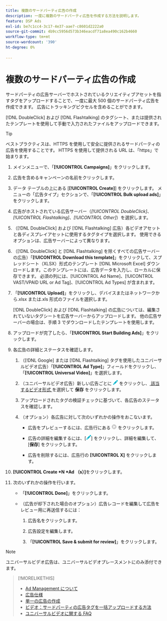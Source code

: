 ```yaml
---
title: 複数のサードパーティ広告の作成
description: 一度に複数のサードパーティ広告を作成する方法を説明します。
feature: DSP Ads
exl-id: be7c1cc4-3c17-4e37-aae7-c8601d2222a0
source-git-commit: 4b9cc5956d573b346eacdf71a8ea490c162b4660
workflow-type: tm+mt
source-wordcount: '390'
ht-degree: 0%

---
```


# 複数のサードパーティ広告の作成

サードパーティの広告サーバーでホストされているクリエイティブアセットを指すタグをアップロードすることで、一度に最大 500 個のサードパーティ広告を作成できます。 広告にトラッキングピクセルを含めることができます。<!-- The bulksheet template for other ad servers says you can include 200. Which is it: 200 or 500? -->

[!DNL DoubleClick] および [!DNL Flashtalking] のタグシート、または提供されたテンプレートを使用して手動で入力されたファイルをアップロードできます。

>[!TIP]
>
> ベストプラクティスは、HTTPS を使用して安全に提供されるサードパーティの広告を使用することです。 HTTPS を使用して提供される URL は、「https」で始まります。

1. メインメニューで、「**[!UICONTROL Campaigns]**」をクリックします。

1. 広告を含めるキャンペーンの名前をクリックします。

1. データ テーブルの上にある [**[!UICONTROL Create]**] をクリックします。 メニューの「広告タイプ」セクションで、「**[!UICONTROL Bulk upload ads]**」をクリックします。

1. 広告がホストされている広告サーバー（*[!UICONTROL DoubleClick]*、*[!UICONTROL Flashtalking]*、*[!UICONTROL Other]*）を選択します。

1. （[!DNL DoubleClick] および [!DNL Flashtalking] 広告）各ビデオアセットと各ディスプレイアセットに使用するタグタイプを選択します。 使用できるオプションは、広告サーバーによって異なります。

1. （[!DNL DoubleClick] と [!DNL Flashtalking] を除くすべての広告サーバーの広告）「**[!UICONTROL Download this template]**」をクリックして、スプレッドシート（XLSX）形式のテンプレート [!DNL Microsoft Excel] ダウンロードします。このテンプレートには、広告データを入力し、ローカルに保存できます。 必須の列には、[!UICONTROL Ad Name]、[!UICONTROL VAST/VPAID URL or Ad Tag]、[!UICONTROL Ad Types] が含まれます。

1. 「**[!UICONTROL Upload]**」をクリックし、デバイスまたはネットワークから.xlsx または.xls 形式のファイルを選択します。

   [!DNL DoubleClick] および [!DNL Flashtalking] の広告については、編集されていないタグシートを広告サーバーからアップロードします。 他の広告サーバーの場合は、手順 3 でダウンロードしたテンプレートを使用します。

1. アップロードが完了したら、「**[!UICONTROL Start Building Ads]**」をクリックします。

1. 各広告の詳細とステータスを確認します。

   1. （[!DNL Google] または [!DNL Flashtalking] タグを使用したユニバーサルビデオ広告）「**[!UICONTROL Ad Type]**」フィールドをクリックし、「**[!UICONTROL Universal Video]**」を選択します。

   1. （ユニバーサルビデオ広告）新しい広告ごとに ![ 編集 ](/help/dsp/assets/edit.png) をクリックし、[ 該当するビデオ形式 ](/help/dsp/campaign-management/ads/ad-settings-universal-video.md) を選択して **保存** をクリックします。

   1. アップロードされたタグの検証チェックに基づいて、各広告のステータスを確認します。

   1. （オプション）各広告に対して次のいずれかの操作をおこないます。

      * 広告をプレビューするには、広告行にある ![ 再生 ](/help/dsp/assets/play.png) をクリックします。

      * 広告の詳細を編集するには、[![ 編集 ](/help/dsp/assets/edit.png)] をクリックし、詳細を編集して、[**保存**] をクリックします。

      * 広告を削除するには、広告行の **[!UICONTROL X]** をクリックします。

1. **[!UICONTROL Create *N *Ad （s）]**&#x200B;をクリックします。

1. 次のいずれかの操作を行います。

   * 「**[!UICONTROL Done]**」をクリックします。

   * （広告が却下された場合のオプション）広告レコードを編集して広告をレビュー用に再送信するには：

      1. 広告名をクリックします。

      1. 広告設定を編集します。

      1. 「**[!UICONTROL Save & submit for review]**」をクリックします。

>[!NOTE]
>
>ユニバーサルビデオ広告は、ユニバーサルビデオプレースメントにのみ添付できます。

>[!MORELIKETHIS]
>
>* [Ad Management について ](ad-about.md)
>* [ 広告仕様 ](ad-specs.md)
>* [ 単一の広告の作成 ](ad-create.md)
>* [ ビデオ：サードパーティの広告タグを一括アップロードする方法 ](https://experienceleague.adobe.com/docs/advertising-learn/tutorials/dsp/bulk-upload-third-party-ad-tags.html)
>* [ ユニバーサルビデオに関する FAQ](/help/dsp/campaign-management/faq-universal-video.md)
